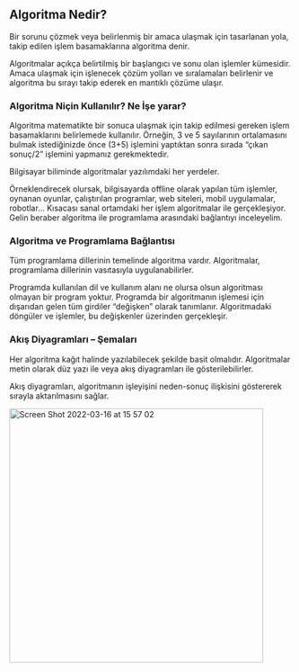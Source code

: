 ## Algoritma Nedir? ​

Bir sorunu çözmek veya belirlenmiş bir amaca ulaşmak için tasarlanan yola, takip edilen işlem basamaklarına algoritma denir.​

Algoritmalar açıkça belirtilmiş bir başlangıcı ve  sonu olan işlemler kümesidir. Amaca ulaşmak için işlenecek çözüm yolları ve sıralamaları belirlenir ve algoritma bu sırayı takip ederek en mantıklı çözüme ulaşır.​
​

### Algoritma Niçin Kullanılır? Ne İşe yarar?​

Algoritma matematikte bir sonuca ulaşmak için takip edilmesi gereken işlem basamaklarını belirlemede kullanılır. Örneğin, 3 ve 5 sayılarının ortalamasını bulmak istediğinizde önce (3+5) işlemini yaptıktan sonra sırada “çıkan sonuç/2” işlemini yapmanız gerekmektedir.​

Bilgisayar biliminde algoritmalar yazılımdaki her yerdeler.​

Örneklendirecek olursak, bilgisayarda offline olarak yapılan tüm işlemler, oynanan oyunlar, çalıştırılan programlar, web siteleri, mobil uygulamalar, robotlar… Kısacası sanal ortamdaki her işlem algoritmalar ile gerçekleşiyor. Gelin beraber algoritma ile programlama arasındaki bağlantıyı inceleyelim.​
​

### Algoritma ve Programlama Bağlantısı​

Tüm programlama dillerinin temelinde algoritma vardır. Algoritmalar, programlama dillerinin vasıtasıyla uygulanabilirler.​

Programda kullanılan dil ve kullanım alanı ne olursa olsun algoritması olmayan bir program yoktur. Programda bir algoritmanın işlemesi için dışarıdan gelen tüm girdiler “değişken” olarak tanımlanır. Algoritmadaki döngüler ve işlemler, bu değişkenler üzerinden gerçekleşir.​
​

### Akış Diyagramları – Şemaları​

Her algoritma kağıt halinde yazılabilecek şekilde basit olmalıdır. Algoritmalar metin olarak düz yazı ile veya akış diyagramları ile gösterilebilirler.​

Akış diyagramları, algoritmanın işleyişini neden-sonuç ilişkisini göstererek sırayla aktarılmasını sağlar.​
​

<img width="452" alt="Screen Shot 2022-03-16 at 15 57 02" src="https://user-images.githubusercontent.com/48391281/158594856-1574418e-a583-4ede-83c6-da2e12157a5a.png">
